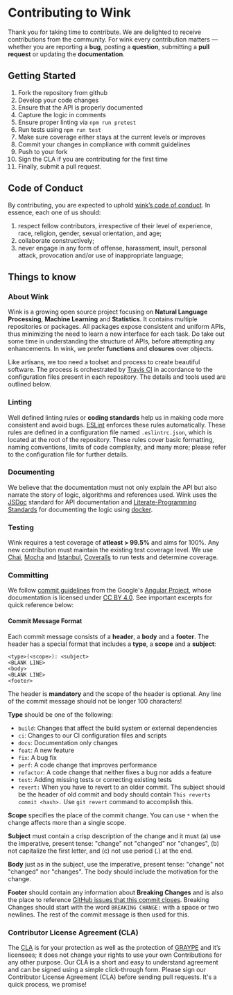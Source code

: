 # Contributing to Wink

Thank you for taking time to contribute. We are delighted to receive contributions from the community. For wink every contribution matters — whether you are reporting a **bug**, posting a **question**, submitting a **pull request** or updating the **documentation**.

## Getting Started
1. Fork the repository from github
2. Develop your code changes
3. Ensure that the API is properly documented
4. Capture the logic in comments
4. Ensure proper linting via  `npm run pretest`
5. Run tests using `npm run test`
6. Make sure coverage either stays at the current levels or improves
7. Commit your changes in compliance with commit guidelines
8. Push to your fork
9. Sign the CLA if you are contributing for the first time
10. Finally, submit a pull request.


## Code of Conduct
By contributing, you are expected to uphold [wink’s code of conduct](CODE_OF_CONDUCT.md). In essence, each one of us should:

1. respect fellow contributors, irrespective of their level of experience, race, religion, gender, sexual orientation, and age;
2. collaborate constructively;
3. never engage in any form of offense, harassment,  insult, personal attack, provocation and/or use of inappropriate language;



## Things to know
### About Wink
Wink is a growing open source project focusing on **Natural Language Processing**, **Machine Learning** and **Statistics**. It contains multiple repositories or packages. All packages expose consistent and uniform APIs, thus minimizing the need to learn a new interface for each task. Do take out some time in understanding the structure of APIs, before attempting any enhancements. In wink, we prefer **functions** and **closures** over objects.

Like artisans, we too need a toolset and process to create beautiful software. The process is orchestrated by [Travis CI](https://travis-ci.org/) in accordance to the configuration files present in each repository. The details and tools used are outlined below.


### Linting
Well defined linting rules or **coding standards** help us in making code more consistent and avoid bugs. [ESLint](https://eslint.org) enforces these rules automatically. These rules are defined in a configuration file named `.eslintrc.json`, which is located at the root of the repository. These rules cover basic formatting, naming conventions, limits of code complexity, and many more; please refer to the configuration file for further details.


### Documenting
We believe that the documentation must not only explain the API but also narrate the story of logic, algorithms and references used. Wink uses the [JSDoc](http://usejsdoc.org/) standard for API documentation and [Literate-Programming Standards](https://en.wikipedia.org/wiki/Literate_programming) for documenting the logic using [docker](http://jbt.github.io/docker/src/docker.js.html).

### Testing
Wink requires a test coverage of **atleast > 99.5%** and aims for 100%. Any new contribution must maintain the existing test coverage level. We use [Chai](http://chaijs.com/), [Mocha](https://mochajs.org/) and [Istanbul](https://inch-ci.org/), [Coveralls](https://coveralls.io/) to run tests and determine coverage.

### Committing
We follow [commit guidelines](https://github.com/angular/angular.js/blob/master/DEVELOPERS.md#commits) from the Google's [Angular Project](https://angular.io/), whose documentation is licensed under [CC BY 4.0](https://creativecommons.org/licenses/by/4.0/). See important excerpts for quick reference below:

#### Commit Message Format
Each commit message consists of a **header**, a **body** and a **footer**. The header has a special format that includes a **type**, a **scope** and a **subject**:

    <type>(<scope>): <subject>
    <BLANK LINE>
    <body>
    <BLANK LINE>
    <footer>

The header is **mandatory** and the scope of the header is optional. Any line of the commit message should not be longer 100 characters!

**Type** should be one of the following:

- `build`: Changes that affect the build system or external dependencies
- `ci`: Changes to our CI configuration files and scripts
- `docs`: Documentation only changes
- `feat`: A new feature
- `fix`: A bug fix
- `perf`: A code change that improves performance
- `refactor`: A code change that neither fixes a bug nor adds a feature
- `test`: Adding missing tests or correcting existing tests
- `revert:` When you have to revert to an older commit. Ths subject should be the header of old  commit and body should contain `This reverts commit <hash>.` Use `git revert` command to accomplish this.

**Scope** specifies the  place of the commit change. You can use `*` when the change affects more than a single scope.

**Subject** must contain a crisp description of the change and it must (a) use the imperative, present tense: "change" not "changed" nor "changes", (b) not capitalize the first letter, and (c) not use period (.) at the end.

**Body** just as in the subject, use the imperative, present tense: "change" not "changed" nor "changes". The body should include the motivation for the change.

**Footer** should contain any information about **Breaking Changes** and is also the place to reference [GitHub issues that this commit closes](https://help.github.com/articles/closing-issues-via-commit-messages/). Breaking Changes should start with the word `BREAKING CHANGE:` with a space or two newlines. The rest of the commit message is then used for this.


### Contributor License Agreement (CLA)

The [CLA](https://gist.github.com/sanjayaksaxena/8b96d3d4f2be6cdc0f28a5839d5a5b2a) is for your protection as well as the protection of [GRAYPE](http://graype.in) and it’s licensees; it does not change your rights to use your own Contributions for any other purpose. Our CLA is a short and easy to understand agreement and can be signed using a simple click-through form.  Please sign our Contributor License Agreement (CLA) before sending pull requests. It's a quick process, we promise!
